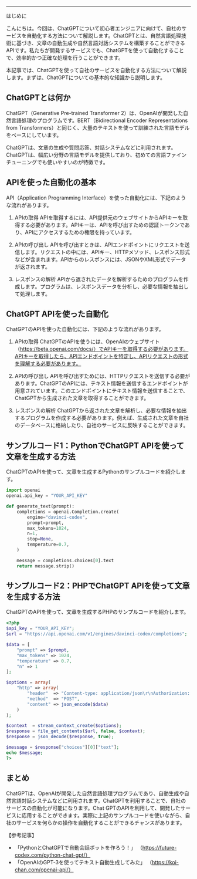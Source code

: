 <!--
title:   ChatGPTを使って、自社のサービスを自動化しよう！
tags:    API,ChatGPT,OpenAI,自動化
id:      228f81b0d5d99cdf9d3b
private: false
-->


---
はじめに

こんにちは。今回は、ChatGPTについて初心者エンジニアに向けて、自社のサービスを自動化する方法について解説します。ChatGPTとは、自然言語処理技術に基づき、文章の自動生成や自然言語対話システムを構築することができるAPIです。私たちが開発するサービスでも、ChatGPTを使って自動化することで、効率的かつ正確な処理を行うことができます。

本記事では、ChatGPTを使って自社のサービスを自動化する方法について解説します。まずは、ChatGPTについての基本的な知識から説明します。

ChatGPTとは何か
---
ChatGPT（Generative Pre-trained Transformer 2）は、OpenAIが開発した自然言語処理のプログラムです。BERT（Bidirectional Encoder Representations from Transformers）と同じく、大量のテキストを使って訓練された言語モデルをベースにしています。

ChatGPTは、文章の生成や質問応答、対話システムなどに利用されます。ChatGPTは、幅広い分野の言語モデルを提供しており、初めての言語ファインチューニングでも使いやすいのが特徴です。

APIを使った自動化の基本
---
API（Application Programming Interface）を使った自動化には、下記のような流れがあります。

1. APIの取得
APIを取得するには、API提供元のウェブサイトからAPIキーを取得する必要があります。APIキーは、APIを呼び出すための認証トークンであり、APIにアクセスするための権限を持っています。

2. APIの呼び出し
APIを呼び出すときは、APIエンドポイントにリクエストを送信します。リクエストの中には、APIキー、HTTPメソッド、レスポンス形式などが含まれます。APIからのレスポンスには、JSONやXML形式でデータが返されます。

3. レスポンスの解析
APIから返されたデータを解析するためのプログラムを作成します。プログラムは、レスポンスデータを分析し、必要な情報を抽出して処理します。

ChatGPT APIを使った自動化
---
ChatGPTのAPIを使った自動化には、下記のような流れがあります。

1. APIの取得
ChatGPTのAPIを使うには、OpenAIのウェブサイト（https://beta.openai.com/docs/）でAPIキーを取得する必要があります。APIキーを取得したら、APIエンドポイントを特定し、APIリクエストの形式を理解する必要があります。

2. APIの呼び出し
APIを呼び出すためには、HTTPリクエストを送信する必要があります。ChatGPTのAPIには、テキスト情報を送信するエンドポイントが用意されています。このエンドポイントにテキスト情報を送信することで、ChatGPTから生成された文章を取得することができます。

3. レスポンスの解析
ChatGPTから返された文章を解析し、必要な情報を抽出するプログラムを作成する必要があります。例えば、生成された文章を自社のデータベースに格納したり、自社のサービスに反映することができます。

サンプルコード1：PythonでChatGPT APIを使って文章を生成する方法
---
ChatGPTのAPIを使って、文章を生成するPythonのサンプルコードを紹介します。

```python
import openai
openai.api_key = "YOUR_API_KEY"

def generate_text(prompt):
    completions = openai.Completion.create(
        engine="davinci-codex",
        prompt=prompt,
        max_tokens=1024,
        n=1,
        stop=None,
        temperature=0.7,
    )

    message = completions.choices[0].text
    return message.strip()
```

サンプルコード2：PHPでChatGPT APIを使って文章を生成する方法
---
ChatGPTのAPIを使って、文章を生成するPHPのサンプルコードを紹介します。

```php
<?php
$api_key = "YOUR_API_KEY";
$url = "https://api.openai.com/v1/engines/davinci-codex/completions";

$data = [
    "prompt" => $prompt,
    "max_tokens" => 1024,
    "temperature" => 0.7,
    "n" => 1
];

$options = array(
    "http" => array(
        "header"  => "Content-type: application/json\r\nAuthorization: Bearer ".$api_key."\r\n",
        "method"  => "POST",
        "content" => json_encode($data)
    )
);

$context  = stream_context_create($options);
$response = file_get_contents($url, false, $context);
$response = json_decode($response, true);

$message = $response["choices"][0]["text"];
echo $message;
?>
```

まとめ
---
ChatGPTは、OpenAIが開発した自然言語処理プログラムであり、自動生成や自然言語対話システムなどに利用されます。ChatGPTを利用することで、自社のサービスの自動化が可能になります。Chat GPTのAPIを利用して、開発したサービスに応用することができます。実際に上記のサンプルコードを使いながら、自社のサービスを何らかの操作を自動化することができるチャンスがあります。


【参考記事】
- 「PythonとChatGPTで自動会話ボットを作ろう！」
（https://future-codex.com/python-chat-gpt/）
- 「OpenAIのGPT-3を使ってテキスト自動生成してみた」
（https://koi-chan.com/openai-api/）